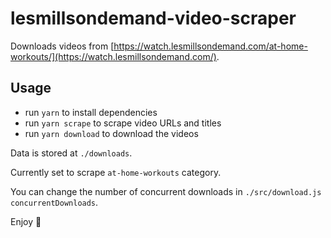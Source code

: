 # lesmillsondemand-video-scraper

Downloads videos from [https://watch.lesmillsondemand.com/at-home-workouts/](https://watch.lesmillsondemand.com/).

## Usage

* run `yarn` to install dependencies
* run `yarn scrape` to scrape video URLs and titles
* run `yarn download` to download the videos

Data is stored at `./downloads`.

Currently set to scrape `at-home-workouts` category.

You can change the number of concurrent downloads in `./src/download.js` `concurrentDownloads`.

Enjoy 🍉
